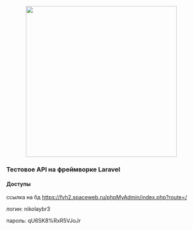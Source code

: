 <p align="center"><a href="https://laravel.com" target="_blank"><img src="https://raw.githubusercontent.com/laravel/art/master/logo-lockup/5%20SVG/2%20CMYK/1%20Full%20Color/laravel-logolockup-cmyk-red.svg" width="400"></a></p>


### Тестовое API на фреймворке Laravel

#### Доступы
ссылка на бд
https://fvh2.spaceweb.ru/phpMyAdmin/index.php?route=/

логин: nikolaybr3

пароль: qU6SK8%RxR5VJoJr